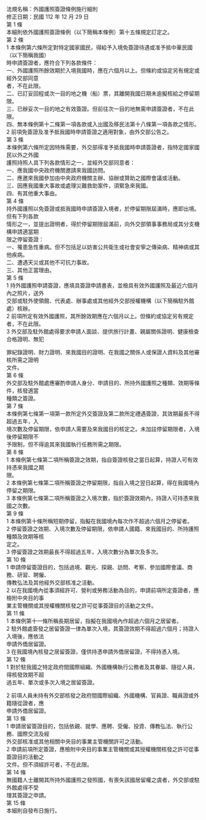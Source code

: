 法規名稱：外國護照簽證條例施行細則  
修正日期：民國 112 年 12 月 29 日  
第 1 條  
本細則依外國護照簽證條例（以下簡稱本條例）第十五條規定訂定之。  
第 2 條  
1 本條例第六條所定對特定國家國民，得給予入境免簽證待遇或准予抵中華民國（以下簡稱我國）  
時申請簽證者，應符合下列各款條件：  
一、外國護照所餘效期於入境我國時，應在六個月以上。但條約或協定另有規定或經外交部同意  
者，不在此限。  
二、已訂妥回程或次一目的地之機（船）票，其離開我國日期未逾擬核給之停留期限。  
三、已辦妥次一目的地之有效簽證。但前往次一目的地無需申請簽證者，不在此限。  
四、無本條例第十二條第一項各款或入出國及移民法第十八條第一項各款之情形。  
2 前項免簽證及准予抵我國時申請簽證之適用對象，由外交部公告之。  
第 3 條  
本條例第六條所定因特殊需要，外交部得准予抵我國時申請簽證者，指特定國家國民以外之外國  
護照持照人具下列各款情形之一，並經外交部同意者：  
一、應我國中央政府機關邀請來我國訪問。  
二、應邀來我國參加由中央政府機關主辦、協辦或贊助之國際會議或活動。  
三、因應我國重大事故或處理災難救助案件，須緊急來我國。  
四、有其他重大事由。  
第 4 條  
持外國護照以免簽證或抵我國時申請簽證入境者，於停留期限屆滿時，應即出境。但有下列各款  
情形之一，並提出證明者，得於停留期限屆滿前，向外交部領事事務局或其分支機構申請適當期  
限之停留簽證：  
一、罹患急性重病。但不包括足以妨害公共衛生或社會安寧之傳染病、精神病或其他疾病。  
二、遭遇天災或其他不可抗力事故。  
三、其他正當理由。  
第 5 條  
1 持外國護照申請簽證，應填具簽證申請書表，並檢具有效外國護照及最近六個月內之照片，送外  
交部或駐外使領館、代表處、辦事處或其他經外交部授權機構（以下簡稱駐外館處）核辦。  
2 前項所定有效外國護照，其所餘效期應在六個月以上。但條約或協定另有規定者，不在此限。  
3 外交部及駐外館處得要求申請人面談、提供旅行計畫、親屬關係證明、健康檢查合格證明、無犯  


罪紀錄證明、財力證明、來我國目的證明、在我國之關係人或保證人資料及其他審核所需之證明  
文件。  
第 6 條  
外交部及駐外館處應審酌申請人身分、申請目的、所持外國護照之種類、效期等條件，核發適當  
種類之簽證。  
第 7 條  
本條例第七條第一項第一款所定外交簽證及第二款所定禮遇簽證，其效期最長不得超過五年，入  
境次數及停留期限，依申請人需要及來我國目的核定之。未加註停留期限者，入境後停留期限不  
予限制，但不得逾其來我國執行任務所需之期限。  
第 8 條  
1 本條例第七條第二項所稱簽證之效期，指自簽證核發之當日起算，持證人可有效持憑來我國之期  
限。  
2 本條例第七條第二項所稱簽證之停留期限，指自入境之翌日起算，得在我國境內停留之期限。  
3 本條例第七條第二項所稱簽證之入境次數，指於簽證效期內，持證人可持憑來我國之次數。  
第 9 條  
1 本條例第十條所稱短期停留，指擬在我國境內每次作不超過六個月之停留者。  
2 停留簽證之效期、入境次數及停留期限，依申請人國籍、來我國目的、所持護照種類及效期等核  
定之。  
3 停留簽證之效期最長不得超過五年，入境次數分為單次及多次。  
第 10 條  
1 申請停留簽證目的，包括過境、觀光、探親、訪問、考察、參加國際會議、商務、研習、聘僱、  
傳教弘法及其他經外交部核准之活動。  
2 以在我國境內從事須經許可、營利或勞務活動為目的，申請前項所定簽證者，應檢附中央目的事  
業主管機關或其授權機關核發之許可從事簽證目的活動之文件。  
第 11 條  
1 本條例第十一條所稱長期居留，指擬在我國境內作超過六個月之居留者。  
2 駐外館處簽發之居留簽證一律為單次入境，其簽證效期不得超過六個月；持證人入境後，應依法  
申請外僑居留證。  
3 在我國境內核發之居留簽證，僅供持憑申請外僑居留證，不得持憑入境。  
第 12 條  
1 對於駐我國之特定政府間國際組織、外國機構執行公務者及其眷屬、隨從人員，得核發效期不超  
過五年、單次或多次入境之居留簽證。  


2 前項人員未持有外交部核發之政府間國際組織、外國機構、官員證、職員證或外籍隨從證者，應  
申請外僑居留證。  
第 13 條  
1 申請居留簽證目的，包括依親、就學、應聘、受僱、投資、傳教弘法、執行公務、國際交流及經  
外交部核准或其他相關中央目的事業主管機關許可之活動。  
2 申請前項所定簽證，應檢附中央目的事業主管機關或其授權機關核發之許可從事簽證目的活動之  
文件。但不須經許可者，不在此限。  
第 14 條  
無國籍人士離開其所持外國護照之發照國，有喪失該國居留權之虞者，外交部或駐外館處得不受  
理其簽證之申請。  
第 15 條  
本細則自發布日施行。  


